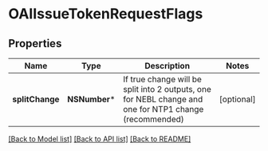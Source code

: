 # OAIIssueTokenRequestFlags

## Properties
Name | Type | Description | Notes
------------ | ------------- | ------------- | -------------
**splitChange** | **NSNumber*** | If true change will be split into 2 outputs, one for NEBL change and one for NTP1 change (recommended) | [optional] 

[[Back to Model list]](../README.md#documentation-for-models) [[Back to API list]](../README.md#documentation-for-api-endpoints) [[Back to README]](../README.md)


